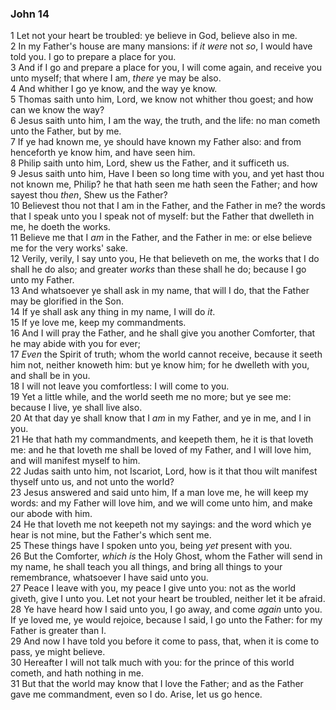### John 14

1 Let not your heart be troubled: ye believe in God, believe also in me.  
2 In my Father's house are many mansions: if *it were* not *so*, I would have told you. I go to prepare a place for you.  
3 And if I go and prepare a place for you, I will come again, and receive you unto myself; that where I am, *there* ye may be also.  
4 And whither I go ye know, and the way ye know.  
5 Thomas saith unto him, Lord, we know not whither thou goest; and how can we know the way?  
6 Jesus saith unto him, I am the way, the truth, and the life: no man cometh unto the Father, but by me.  
7 If ye had known me, ye should have known my Father also: and from henceforth ye know him, and have seen him.  
8 Philip saith unto him, Lord, shew us the Father, and it sufficeth us.  
9 Jesus saith unto him, Have I been so long time with you, and yet hast thou not known me, Philip? he that hath seen me hath seen the Father; and how sayest thou *then*, Shew us the Father?  
10 Believest thou not that I am in the Father, and the Father in me? the words that I speak unto you I speak not of myself: but the Father that dwelleth in me, he doeth the works.  
11 Believe me that I *am* in the Father, and the Father in me: or else believe me for the very works' sake.  
12 Verily, verily, I say unto you, He that believeth on me, the works that I do shall he do also; and greater *works* than these shall he do; because I go unto my Father.  
13 And whatsoever ye shall ask in my name, that will I do, that the Father may be glorified in the Son.  
14 If ye shall ask any thing in my name, I will do *it*.  
15 If ye love me, keep my commandments.  
16 And I will pray the Father, and he shall give you another Comforter, that he may abide with you for ever;  
17 *Even* the Spirit of truth; whom the world cannot receive, because it seeth him not, neither knoweth him: but ye know him; for he dwelleth with you, and shall be in you.  
18 I will not leave you comfortless: I will come to you.  
19 Yet a little while, and the world seeth me no more; but ye see me: because I live, ye shall live also.  
20 At that day ye shall know that I *am* in my Father, and ye in me, and I in you.  
21 He that hath my commandments, and keepeth them, he it is that loveth me: and he that loveth me shall be loved of my Father, and I will love him, and will manifest myself to him.  
22 Judas saith unto him, not Iscariot, Lord, how is it that thou wilt manifest thyself unto us, and not unto the world?  
23 Jesus answered and said unto him, If a man love me, he will keep my words: and my Father will love him, and we will come unto him, and make our abode with him.  
24 He that loveth me not keepeth not my sayings: and the word which ye hear is not mine, but the Father's which sent me.  
25 These things have I spoken unto you, being *yet* present with you.  
26 But the Comforter, *which is* the Holy Ghost, whom the Father will send in my name, he shall teach you all things, and bring all things to your remembrance, whatsoever I have said unto you.  
27 Peace I leave with you, my peace I give unto you: not as the world giveth, give I unto you. Let not your heart be troubled, neither let it be afraid.  
28 Ye have heard how I said unto you, I go away, and come *again* unto you. If ye loved me, ye would rejoice, because I said, I go unto the Father: for my Father is greater than I.  
29 And now I have told you before it come to pass, that, when it is come to pass, ye might believe.  
30 Hereafter I will not talk much with you: for the prince of this world cometh, and hath nothing in me.  
31 But that the world may know that I love the Father; and as the Father gave me commandment, even so I do. Arise, let us go hence.  
